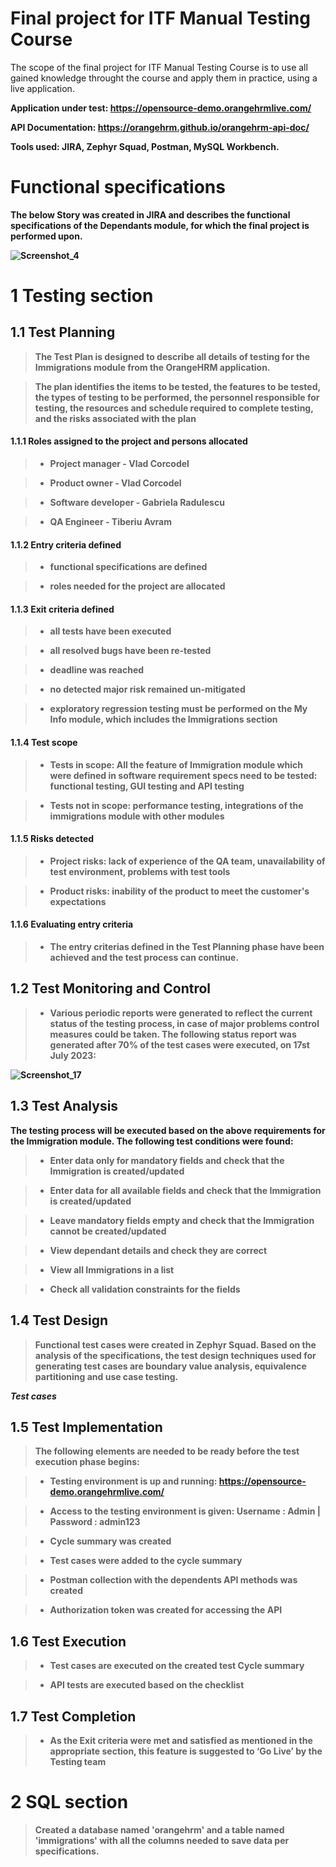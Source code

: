 <h1>Final project for ITF Manual Testing Course</h1>

The scope of the final project for ITF Manual Testing Course is to use all gained knowledge throught the course and apply them in practice, using a live application. 

<strong>Application under test: https://opensource-demo.orangehrmlive.com/<strong>

<strong>API Documentation: https://orangehrm.github.io/orangehrm-api-doc/<strong>

<strong>Tools used: JIRA, Zephyr Squad, Postman, MySQL Workbench<strong>.

<h1>Functional specifications</h1>

The below Story was created in JIRA and describes the functional specifications of the Dependants module, for which the final project is performed upon.

![Screenshot_4](https://github.com/Tiberiu97/Proiect-practic-Testare-manuala/assets/135150382/e91502e2-98fd-4ef2-8c97-c2def802debe)

<h1>1 Testing section</h1>

<h2>1.1 Test Planning</h1>

>The Test Plan is designed to describe all details of testing for the Immigrations module from the OrangeHRM application.

>The plan identifies the items to be tested, the features to be tested, the types of testing to be performed, the personnel responsible for testing, the resources and schedule required to complete testing, and the risks associated with the plan

<h4>1.1.1 Roles assigned to the project and persons allocated</h4>

>* Project manager - Vlad Corcodel

>* Product owner - Vlad Corcodel

>* Software developer - Gabriela Radulescu

>* QA Engineer - Tiberiu Avram

<h4>1.1.2 Entry criteria defined</h4>

>* functional specifications are defined

>* roles needed for the project are allocated

<h4>1.1.3 Exit criteria defined</h4>

>* all tests have been executed
  
>* all resolved bugs have been re-tested 
  
>* deadline was reached
  
>* no detected major risk remained un-mitigated
  
>* exploratory regression testing must be performed on the My Info module, which includes the Immigrations section

<h4>1.1.4 Test scope</h4>

>* Tests in scope: All the feature of Immigration module which were defined in software requirement specs need to be tested: functional testing, GUI testing and API testing

>* Tests not in scope: performance testing, integrations of the immigrations module with other modules

<h4>1.1.5 Risks detected</H4>

>* Project risks: lack of experience of the QA team, unavailability of test environment,  problems with test tools

>* Product risks: inability of the product to meet the customer's expectations

<h4>1.1.6 Evaluating entry criteria</h4>

>* The entry criterias defined in the Test Planning phase have been achieved and the test process can continue.
  
  <h2>1.2 Test Monitoring and Control</h2>

>* Various periodic reports were generated to reflect the current status of the testing process, in case of major problems control measures could be taken. The following status report was generated after 70% of the test cases were executed, on 17st July 2023:
  
  ![Screenshot_17](https://github.com/Tiberiu97/Proiect-practic-Testare-manuala/assets/135150382/a8e8f453-69be-42c0-b14e-78cc31b253c2)

  <h2>1.3 Test Analysis</h2>
  
The testing process will be executed based on the above requirements for the Immigration module. The following test conditions were found:

>* Enter data only for mandatory fields and check that the Immigration is created/updated
  
>* Enter data for all available fields and check that the Immigration is created/updated
  
>* Leave mandatory fields empty and check that the Immigration cannot be created/updated
  
>* View dependant details and check they are correct
  
>* View all Immigrations in a list
  
>* Check all validation constraints for the fields

<h2>1.4 Test Design</h2>

>Functional test cases were created in Zephyr Squad. Based on the analysis of the specifications, the test design techniques used for generating test cases are boundary value analysis, equivalence partitioning and use case testing.

*Test cases*

<h2>1.5 Test Implementation</h2>

>The following elements are needed to be ready before the test execution phase begins:

>* Testing environment is up and running: https://opensource-demo.orangehrmlive.com/

>* Access to the testing environment is given: Username : Admin | Password : admin123

>* Cycle summary was created

>* Test cases were added to the cycle summary

>* Postman collection with the dependents API methods was created

>* Authorization token was created for accessing the API

<h2>1.6 Test Execution</h2>

>* Test cases are executed on the created test Cycle summary

>* API tests are executed based on the checklist

<h2>1.7 Test Completion</h2>

>* As the Exit criteria were met and satisfied as mentioned in the appropriate section, this feature is suggested to ‘Go Live’ by the Testing team

<h1>2 SQL section</h1>

>Created a database named 'orangehrm' and a table named 'immigrations' with all the columns needed to save data per specifications.
